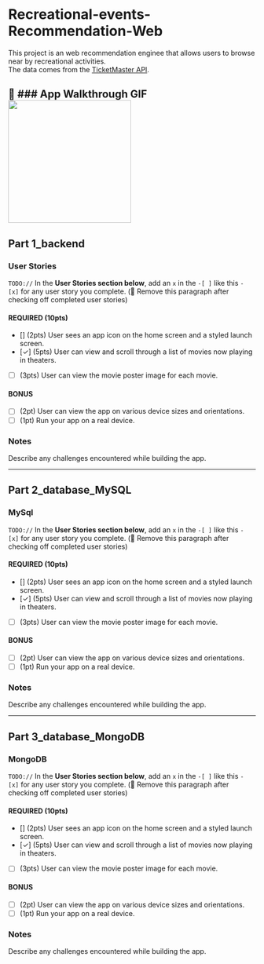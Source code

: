 # Recreational-events-Recommendation-Web

This project is an web recommendation enginee that allows users to browse near by recreational activities.  
The data comes from the [TicketMaster API](https://developer.ticketmaster.com/).

📝  ### App Walkthrough GIF
<img src="http://g.recordit.co/o8pMni5EJo.gif" width=250><br>
---

## Part 1_backend

### User Stories
`TODO://` In the **User Stories section below**, add an `x` in the `-[ ]` like this `- [x]` for any user story you complete. (🚫 Remove this paragraph after checking off completed user stories)

#### REQUIRED (10pts)
- [] (2pts) User sees an app icon on the home screen and a styled launch screen.
- [✓] (5pts) User can view and scroll through a list of movies now playing in theaters.
- [ ] (3pts) User can view the movie poster image for each movie.

#### BONUS
- [ ] (2pt) User can view the app on various device sizes and orientations.
- [ ] (1pt) Run your app on a real device.

### Notes
Describe any challenges encountered while building the app.

---

## Part 2_database_MySQL

### MySql
`TODO://` In the **User Stories section below**, add an `x` in the `-[ ]` like this `- [x]` for any user story you complete. (🚫 Remove this paragraph after checking off completed user stories)

#### REQUIRED (10pts)
- [] (2pts) User sees an app icon on the home screen and a styled launch screen.
- [✓] (5pts) User can view and scroll through a list of movies now playing in theaters.
- [ ] (3pts) User can view the movie poster image for each movie.

#### BONUS
- [ ] (2pt) User can view the app on various device sizes and orientations.
- [ ] (1pt) Run your app on a real device.

### Notes
Describe any challenges encountered while building the app.

---

## Part 3_database_MongoDB

### MongoDB
`TODO://` In the **User Stories section below**, add an `x` in the `-[ ]` like this `- [x]` for any user story you complete. (🚫 Remove this paragraph after checking off completed user stories)

#### REQUIRED (10pts)
- [] (2pts) User sees an app icon on the home screen and a styled launch screen.
- [✓] (5pts) User can view and scroll through a list of movies now playing in theaters.
- [ ] (3pts) User can view the movie poster image for each movie.

#### BONUS
- [ ] (2pt) User can view the app on various device sizes and orientations.
- [ ] (1pt) Run your app on a real device.

### Notes
Describe any challenges encountered while building the app.
